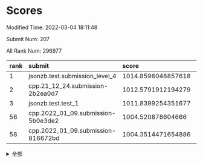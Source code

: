 # Scores

Modified Time: 2022-03-04 18:11:48

Submit Num: 207

All Rank Num: 296977

| rank |               submit               |       score        |       sigma        | pk_num |
| :--- | :--------------------------------- | :----------------- | :----------------- | :----- |
| 1    | jsonzb.test.submission_level_4     | 1014.8596048857618 | 0.8675812625676458 | 5744   |
| 2    | cpp.21_12_24.submission-2b2ea0d7   | 1012.5791912194279 | 0.8186920338815168 | 5741   |
| 3    | jsonzb.test.test_1                 | 1011.8399254351677 | 0.8065803751365392 | 5738   |
| 56   | cpp.2022_01_09.submission-5b0e3de2 | 1004.520878604666  | 0.7122423665476001 | 5741   |
| 58   | cpp.2022_01_09.submission-816672bd | 1004.3514471654886 | 0.7245187719792839 | 5735   |


<details>
<summary>全部</summary>

| rank |                 submit                 |       score        |       sigma        | pk_num |
| :--- | :------------------------------------- | :----------------- | :----------------- | :----- |
| 1    | jsonzb.test.submission_level_4         | 1014.8596048857618 | 0.8675812625676458 | 5744   |
| 2    | cpp.21_12_24.submission-2b2ea0d7       | 1012.5791912194279 | 0.8186920338815168 | 5741   |
| 3    | jsonzb.test.test_1                     | 1011.8399254351677 | 0.8065803751365392 | 5738   |
| 4    | gobigger.level_3.submission_level_3_28 | 1011.7345067091051 | 0.7752117419987267 | 5742   |
| 5    | gobigger.level_3.submission_level_3_44 | 1011.2654542402843 | 0.7742409183298846 | 5741   |
| 6    | gobigger.level_3.submission_level_3_4  | 1011.1394875845281 | 0.7823381536244849 | 5741   |
| 7    | gobigger.level_3.submission_level_3_2  | 1011.0759706572898 | 0.7894050263594404 | 5740   |
| 8    | gobigger.level_3.submission_level_3_29 | 1010.9181790416461 | 0.7694201164200486 | 5740   |
| 9    | gobigger.level_3.submission_level_3_35 | 1010.9168177549222 | 0.7779176334404287 | 5738   |
| 10   | gobigger.level_3.submission_level_3_27 | 1010.7563143820634 | 0.7862239778077332 | 5732   |
| 11   | gobigger.level_3.submission_level_3_14 | 1010.6805369465457 | 0.7769400127292401 | 5738   |
| 12   | gobigger.level_3.submission_level_3_1  | 1010.6782143572028 | 0.7582253908084551 | 5740   |
| 13   | gobigger.level_3.submission_level_3_49 | 1010.6620726002365 | 0.7749784421244827 | 5744   |
| 14   | gobigger.level_3.submission_level_3_10 | 1010.6387448006075 | 0.7550691952371439 | 5737   |
| 15   | gobigger.level_3.submission_level_3_26 | 1010.4702749447398 | 0.7441812684937409 | 5741   |
| 16   | gobigger.level_3.submission_level_3_34 | 1010.4071297438134 | 0.7481837905911292 | 5743   |
| 17   | gobigger.level_3.submission_level_3_46 | 1010.3479828339223 | 0.7794989166014962 | 5737   |
| 18   | gobigger.level_3.submission_level_3_31 | 1010.2993956701581 | 0.7866769023417239 | 5741   |
| 19   | gobigger.level_3.submission_level_3_6  | 1010.2722857068711 | 0.7477717286837124 | 5739   |
| 20   | gobigger.level_3.submission_level_3_32 | 1010.2626175295654 | 0.7489579859043619 | 5738   |
| 21   | gobigger.level_3.submission_level_3_3  | 1010.2364586875829 | 0.7479695074008351 | 5737   |
| 22   | gobigger.level_3.submission_level_3_15 | 1010.1455410164087 | 0.7856468399269492 | 5737   |
| 23   | gobigger.level_3.submission_level_3_0  | 1010.1375223891595 | 0.7729511398558618 | 5740   |
| 24   | gobigger.level_3.submission_level_3_8  | 1010.1278357290719 | 0.7566570889914553 | 5740   |
| 25   | gobigger.level_3.submission_level_3_38 | 1010.0697238489365 | 0.7427031027141098 | 5736   |
| 26   | gobigger.level_3.submission_level_3_24 | 1010.0300591716928 | 0.7701035184231525 | 5741   |
| 27   | gobigger.level_3.submission_level_3_47 | 1010.0225337518809 | 0.745308950641371  | 5740   |
| 28   | gobigger.level_3.submission_level_3_7  | 1010.0148651035421 | 0.7559155083988501 | 5738   |
| 29   | gobigger.level_3.submission_level_3_20 | 1009.9426044171933 | 0.7362729863298848 | 5743   |
| 30   | gobigger.level_3.submission_level_3_41 | 1009.9110145896345 | 0.7503487446940998 | 5740   |
| 31   | gobigger.level_3.submission_level_3_25 | 1009.9051694568388 | 0.7517394137098222 | 5736   |
| 32   | gobigger.level_3.submission_level_3_16 | 1009.8075922544061 | 0.7592138426537258 | 5737   |
| 33   | gobigger.level_3.submission_level_3_45 | 1009.7413551461021 | 0.7696313250940039 | 5740   |
| 34   | gobigger.level_3.submission_level_3_33 | 1009.7369458419718 | 0.7741787006969797 | 5739   |
| 35   | gobigger.level_3.submission_level_3_21 | 1009.6797735360494 | 0.742243836540697  | 5735   |
| 36   | gobigger.level_3.submission_level_3_30 | 1009.6334891063568 | 0.7554093844367884 | 5740   |
| 37   | gobigger.level_3.submission_level_3_48 | 1009.5567008777695 | 0.7632643672910163 | 5736   |
| 38   | gobigger.level_3.submission_level_3_13 | 1009.5508782834112 | 0.7559758569415028 | 5741   |
| 39   | gobigger.level_3.submission_level_3_42 | 1009.5372480662244 | 0.7527078312497893 | 5741   |
| 40   | gobigger.level_3.submission_level_3_39 | 1009.4109548654653 | 0.7659888731558304 | 5737   |
| 41   | gobigger.level_3.submission_level_3_11 | 1009.3395558156047 | 0.7532020243212486 | 5739   |
| 42   | gobigger.level_3.submission_level_3_5  | 1009.3150442328539 | 0.7425956828057984 | 5741   |
| 43   | gobigger.level_3.submission_level_3_37 | 1009.2436182967178 | 0.7461319165857092 | 5740   |
| 44   | gobigger.level_3.submission_level_3_36 | 1009.2400653175995 | 0.7544602523865657 | 5739   |
| 45   | gobigger.level_3.submission_level_3_40 | 1009.2247359160414 | 0.7607935634204701 | 5736   |
| 46   | gobigger.level_3.submission_level_3_22 | 1009.1968705794754 | 0.7489502471551139 | 5736   |
| 47   | gobigger.level_3.submission_level_3_43 | 1009.1824974312677 | 0.7583254294873661 | 5742   |
| 48   | gobigger.level_3.submission_level_3_9  | 1009.0365932278199 | 0.7719977756842176 | 5737   |
| 49   | gobigger.level_3.submission_level_3_12 | 1009.0067008256738 | 0.747604693793554  | 5741   |
| 50   | gobigger.level_3.submission_level_3_18 | 1008.956031098568  | 0.7434855150940276 | 5736   |
| 51   | gobigger.level_3.submission_level_3_17 | 1008.634767209101  | 0.7344030714434321 | 5734   |
| 52   | gobigger.level_3.submission_level_3_19 | 1008.2669023423265 | 0.752326552463473  | 5742   |
| 53   | gobigger.level_3.submission_level_3_23 | 1007.7527816653478 | 0.7345918797321785 | 5740   |
| 54   | gobigger.level_1.submission_level_1_47 | 1005.0768896754031 | 0.7414090869043372 | 5737   |
| 55   | gobigger.level_1.submission_level_1_38 | 1004.5690865261955 | 0.72662259322214   | 5736   |
| 56   | cpp.2022_01_09.submission-5b0e3de2     | 1004.520878604666  | 0.7122423665476001 | 5741   |
| 57   | gobigger.level_1.submission_level_1_0  | 1004.4800005938928 | 0.7352695923000424 | 5739   |
| 58   | cpp.2022_01_09.submission-816672bd     | 1004.3514471654886 | 0.7245187719792839 | 5735   |
| 59   | gobigger.level_1.submission_level_1_21 | 1004.3412256041171 | 0.7196846649896277 | 5741   |
| 60   | gobigger.level_1.submission_level_1_8  | 1004.2784079522507 | 0.7193948818080278 | 5738   |
| 61   | gobigger.level_1.submission_level_1_27 | 1004.1746617951852 | 0.7237225043171983 | 5740   |
| 62   | gobigger.level_1.submission_level_1_15 | 1004.1403731517206 | 0.7127750716458635 | 5740   |
| 63   | gobigger.level_1.submission_level_1_28 | 1004.0988906357171 | 0.7224207502580542 | 5734   |
| 64   | gobigger.level_1.submission_level_1_40 | 1004.0741270027881 | 0.7049668152443985 | 5742   |
| 65   | gobigger.level_1.submission_level_1_49 | 1004.0692940563914 | 0.7281737709345815 | 5738   |
| 66   | gobigger.level_1.submission_level_1_12 | 1004.0587251934004 | 0.7188567680960999 | 5739   |
| 67   | gobigger.level_1.submission_level_1_44 | 1004.0462503439709 | 0.7109156023884301 | 5736   |
| 68   | gobigger.level_1.submission_level_1_22 | 1003.9412851322693 | 0.7133136678683512 | 5740   |
| 69   | gobigger.level_1.submission_level_1_42 | 1003.9342997190663 | 0.7258476188241769 | 5737   |
| 70   | gobigger.level_1.submission_level_1_34 | 1003.8721996179446 | 0.7259841112076201 | 5742   |
| 71   | gobigger.level_1.submission_level_1_9  | 1003.8331930066191 | 0.7214768649504272 | 5735   |
| 72   | gobigger.level_1.submission_level_1_1  | 1003.6886203802252 | 0.7144780701559842 | 5734   |
| 73   | gobigger.level_1.submission_level_1_39 | 1003.6770895629121 | 0.7149935939343987 | 5737   |
| 74   | gobigger.level_1.submission_level_1_11 | 1003.6482309392691 | 0.7009012576521622 | 5740   |
| 75   | gobigger.level_1.submission_level_1_46 | 1003.6383603051468 | 0.7158418592968125 | 5739   |
| 76   | gobigger.level_1.submission_level_1_43 | 1003.6044645329263 | 0.715754351295672  | 5741   |
| 77   | gobigger.level_1.submission_level_1_4  | 1003.5870694494572 | 0.70845651870166   | 5740   |
| 78   | gobigger.level_1.submission_level_1_5  | 1003.5791535951018 | 0.7209207970331836 | 5738   |
| 79   | gobigger.level_1.submission_level_1_18 | 1003.5466040485    | 0.7145677597228354 | 5745   |
| 80   | gobigger.level_1.submission_level_1_37 | 1003.4701018199411 | 0.7300393563518065 | 5734   |
| 81   | gobigger.level_1.submission_level_1_24 | 1003.4322286814153 | 0.7153618381770445 | 5736   |
| 82   | gobigger.level_1.submission_level_1_36 | 1003.3973878522734 | 0.7143695747212067 | 5740   |
| 83   | gobigger.level_1.submission_level_1_35 | 1003.3967661930344 | 0.7182933071931139 | 5736   |
| 84   | gobigger.level_1.submission_level_1_20 | 1003.3885504599315 | 0.7209402028531923 | 5739   |
| 85   | gobigger.level_1.submission_level_1_29 | 1003.3862111904996 | 0.7106083263122951 | 5734   |
| 86   | gobigger.level_1.submission_level_1_32 | 1003.3650695069001 | 0.7064729725486675 | 5734   |
| 87   | gobigger.level_1.submission_level_1_6  | 1003.2044782947057 | 0.7124898402980346 | 5739   |
| 88   | gobigger.level_1.submission_level_1_3  | 1003.1940379934694 | 0.7223159241030271 | 5740   |
| 89   | gobigger.level_1.submission_level_1_13 | 1003.1696570559965 | 0.7131359227821841 | 5737   |
| 90   | gobigger.level_1.submission_level_1_2  | 1003.0958531621616 | 0.7103533353212205 | 5746   |
| 91   | gobigger.level_1.submission_level_1_16 | 1003.0242587624316 | 0.7138307250635253 | 5739   |
| 92   | gobigger.level_1.submission_level_1_10 | 1002.9703866196301 | 0.7202983019459618 | 5737   |
| 93   | gobigger.level_1.submission_level_1_48 | 1002.9614937536271 | 0.7104646039341761 | 5738   |
| 94   | gobigger.level_1.submission_level_1_30 | 1002.936512149527  | 0.7139793220508632 | 5741   |
| 95   | gobigger.level_1.submission_level_1_25 | 1002.7958362225667 | 0.7270210962736905 | 5740   |
| 96   | gobigger.level_1.submission_level_1_14 | 1002.7709965568168 | 0.7257601820672659 | 5739   |
| 97   | gobigger.level_1.submission_level_1_31 | 1002.7005722777506 | 0.7198706034943717 | 5732   |
| 98   | gobigger.level_1.submission_level_1_7  | 1002.4734651363494 | 0.7051458785564969 | 5740   |
| 99   | gobigger.level_1.submission_level_1_33 | 1002.4570407092184 | 0.718456110225997  | 5734   |
| 100  | gobigger.level_1.submission_level_1_45 | 1002.4420681461837 | 0.7132772812589248 | 5739   |
| 101  | gobigger.level_1.submission_level_1_17 | 1002.0959909558968 | 0.7098595547689617 | 5742   |
| 102  | gobigger.level_1.submission_level_1_19 | 1001.9938114195897 | 0.7067556718653225 | 5735   |
| 103  | gobigger.level_1.submission_level_1_23 | 1001.7729932378734 | 0.7136408710067097 | 5737   |
| 104  | gobigger.level_1.submission_level_1_41 | 1001.7174740045207 | 0.7132155752486035 | 5738   |
| 105  | gobigger.level_1.submission_level_1_26 | 1001.605447953686  | 0.713352225207963  | 5738   |
| 106  | gobigger.random.submission_random_5    | 997.6185015156193  | 0.7126229203672996 | 5738   |
| 107  | gobigger.random.submission_random_45   | 997.5983756860539  | 0.7020654014977059 | 5741   |
| 108  | gobigger.random.submission_random_19   | 997.5899260469855  | 0.7135388765473784 | 5743   |
| 109  | gobigger.random.submission_random_33   | 997.5223011596344  | 0.7038098408181979 | 5744   |
| 110  | gobigger.random.submission_random_29   | 997.0665920135157  | 0.716132036322248  | 5744   |
| 111  | gobigger.random.submission_random_47   | 996.8129696298575  | 0.7092683911202265 | 5742   |
| 112  | gobigger.random.submission_random_30   | 996.7919321914595  | 0.7032917487000475 | 5735   |
| 113  | gobigger.random.submission_random_2    | 996.6449641192428  | 0.7053126181515325 | 5738   |
| 114  | gobigger.random.submission_random_16   | 996.6119422428661  | 0.7149130745121981 | 5741   |
| 115  | gobigger.random.submission_random_38   | 996.5916242137446  | 0.7191717955342697 | 5735   |
| 116  | gobigger.random.submission_random_20   | 996.5502020996761  | 0.7114310910277696 | 5746   |
| 117  | gobigger.random.submission_random_44   | 996.5024728275471  | 0.7125952212666384 | 5739   |
| 118  | gobigger.random.submission_random_48   | 996.4916233408833  | 0.7062324137693599 | 5740   |
| 119  | gobigger.random.submission_random_21   | 996.4437932804302  | 0.7115525003272891 | 5740   |
| 120  | gobigger.random.submission_random_9    | 996.4341814600131  | 0.7110010904145171 | 5736   |
| 121  | gobigger.random.submission_random_7    | 996.3859293138204  | 0.7095255810579706 | 5739   |
| 122  | gobigger.random.submission_random_28   | 996.3806412590949  | 0.7086399371400792 | 5733   |
| 123  | gobigger.random.submission_random_1    | 996.3547581291544  | 0.7113746693933679 | 5739   |
| 124  | gobigger.random.submission_random_35   | 996.3274513774071  | 0.7077754762018903 | 5737   |
| 125  | gobigger.random.submission_random_15   | 996.3113501550635  | 0.703181471825668  | 5744   |
| 126  | gobigger.random.submission_random_37   | 996.3071915121803  | 0.7048085331748977 | 5740   |
| 127  | gobigger.random.submission_random_24   | 996.1993757037186  | 0.7044059858306067 | 5733   |
| 128  | gobigger.random.submission_random_23   | 996.1659393297628  | 0.714456203283197  | 5738   |
| 129  | gobigger.random.submission_random_17   | 996.15257935764    | 0.7205486176770267 | 5739   |
| 130  | gobigger.random.submission_random_32   | 996.1245780200705  | 0.7227564081280522 | 5736   |
| 131  | gobigger.random.submission_random_26   | 996.1194123711308  | 0.7175974516662755 | 5739   |
| 132  | gobigger.random.submission_random_8    | 995.9157220308468  | 0.7210566778457173 | 5738   |
| 133  | gobigger.random.submission_random_46   | 995.8448012713926  | 0.7208157111193183 | 5738   |
| 134  | gobigger.random.submission_random_18   | 995.8184874640482  | 0.7151994471000935 | 5738   |
| 135  | gobigger.random.submission_random_12   | 995.8115255848583  | 0.7186111846921113 | 5739   |
| 136  | gobigger.random.submission_random_6    | 995.8024391335229  | 0.7073824426710121 | 5740   |
| 137  | gobigger.random.submission_random_43   | 995.7844749357658  | 0.7244620772435992 | 5744   |
| 138  | gobigger.random.submission_random_41   | 995.5844234835195  | 0.7104418489058848 | 5737   |
| 139  | gobigger.random.submission_random_31   | 995.5392842953072  | 0.7074038167775593 | 5742   |
| 140  | gobigger.random.submission_random_13   | 995.5358081651992  | 0.7374395977280529 | 5739   |
| 141  | gobigger.random.submission_random_3    | 995.5294172171999  | 0.6934924238204057 | 5744   |
| 142  | gobigger.random.submission_random_42   | 995.5138843146087  | 0.7089457451053651 | 5743   |
| 143  | gobigger.random.submission_random_27   | 995.4709919337964  | 0.7167599476219292 | 5737   |
| 144  | gobigger.random.submission_random_4    | 995.4489050651787  | 0.6996236194508748 | 5736   |
| 145  | gobigger.random.submission_random_36   | 995.4213039112325  | 0.7191225194881014 | 5736   |
| 146  | gobigger.random.submission_random_22   | 995.3312522277577  | 0.726013291746565  | 5741   |
| 147  | gobigger.random.submission_random_10   | 995.3109901479128  | 0.7139134177057936 | 5745   |
| 148  | gobigger.random.submission_random_49   | 995.3047751187044  | 0.7148970449477665 | 5737   |
| 149  | gobigger.random.submission_random_39   | 995.2881276836399  | 0.7189482814913564 | 5741   |
| 150  | gobigger.random.submission_random_14   | 995.2154635485836  | 0.7148155170458087 | 5741   |
| 151  | gobigger.random.submission_random_0    | 995.0891804470107  | 0.7291193722955303 | 5737   |
| 152  | gobigger.random.submission_random_11   | 995.0104295965331  | 0.7277731684842926 | 5736   |
| 153  | gobigger.random.submission_random_25   | 994.9948622348448  | 0.7134128911225532 | 5742   |
| 154  | gobigger.random.submission_random_34   | 994.8716456424651  | 0.7289931131688853 | 5735   |
| 155  | gobigger.random.submission_random_40   | 994.462546531947   | 0.708491026520643  | 5741   |
| 156  | gobigger.level_2.submission_level_2_23 | 994.1403680142784  | 0.7191276266961584 | 5739   |
| 157  | gobigger.level_2.submission_level_2_39 | 993.8800189423872  | 0.743584595415139  | 5740   |
| 158  | gobigger.level_2.submission_level_2_38 | 993.5716937515715  | 0.7225766099192605 | 5738   |
| 159  | gobigger.level_2.submission_level_2_14 | 993.3722418012425  | 0.726760735798478  | 5736   |
| 160  | gobigger.level_2.submission_level_2_21 | 993.1925099028554  | 0.7381593640322227 | 5738   |
| 161  | gobigger.level_2.submission_level_2_28 | 993.1381507678453  | 0.7457378298090864 | 5735   |
| 162  | gobigger.level_2.submission_level_2_12 | 993.0925098559685  | 0.738657662524621  | 5736   |
| 163  | gobigger.level_2.submission_level_2_36 | 993.040532845237   | 0.7473464589926889 | 5738   |
| 164  | gobigger.level_2.submission_level_2_48 | 993.0094700572165  | 0.7537078674984542 | 5738   |
| 165  | gobigger.level_2.submission_level_2_17 | 992.9522671712045  | 0.754404220354621  | 5734   |
| 166  | gobigger.level_2.submission_level_2_41 | 992.9472475858242  | 0.7394919329403535 | 5743   |
| 167  | gobigger.level_2.submission_level_2_40 | 992.7946457439808  | 0.7199878915987974 | 5740   |
| 168  | gobigger.level_2.submission_level_2_19 | 992.7610944890822  | 0.7414895437836929 | 5741   |
| 169  | gobigger.level_2.submission_level_2_49 | 992.7604850575102  | 0.743478579007453  | 5736   |
| 170  | gobigger.level_2.submission_level_2_1  | 992.6271689434523  | 0.731425529766803  | 5741   |
| 171  | gobigger.level_2.submission_level_2_18 | 992.5978707673364  | 0.7338215722802464 | 5734   |
| 172  | gobigger.level_2.submission_level_2_20 | 992.4068831268244  | 0.7261121614405972 | 5743   |
| 173  | gobigger.level_2.submission_level_2_16 | 992.3808180640502  | 0.7486236412737712 | 5740   |
| 174  | gobigger.level_2.submission_level_2_27 | 992.3587042041419  | 0.7309528308008217 | 5737   |
| 175  | gobigger.level_2.submission_level_2_4  | 992.3454976399008  | 0.7266340457815912 | 5736   |
| 176  | gobigger.level_2.submission_level_2_5  | 992.2786830605039  | 0.7699047989640809 | 5735   |
| 177  | gobigger.level_2.submission_level_2_33 | 992.2420129669239  | 0.7681486087062273 | 5739   |
| 178  | gobigger.level_2.submission_level_2_11 | 992.19307417525    | 0.7234276531677295 | 5735   |
| 179  | gobigger.level_2.submission_level_2_44 | 992.0622576293761  | 0.7566681417900908 | 5737   |
| 180  | gobigger.level_2.submission_level_2_22 | 992.0049791845137  | 0.7513353612514111 | 5739   |
| 181  | gobigger.level_2.submission_level_2_34 | 991.9311961229473  | 0.7503539353097302 | 5739   |
| 182  | gobigger.level_2.submission_level_2_45 | 991.8918067375926  | 0.7516260043580865 | 5739   |
| 183  | gobigger.level_2.submission_level_2_46 | 991.7657030550913  | 0.7518892717756371 | 5741   |
| 184  | gobigger.level_2.submission_level_2_26 | 991.6672733592097  | 0.7690097020767422 | 5738   |
| 185  | gobigger.level_2.submission_level_2_0  | 991.603018427792   | 0.7401761335012137 | 5739   |
| 186  | gobigger.level_2.submission_level_2_7  | 991.5541859738111  | 0.7530831901571962 | 5740   |
| 187  | gobigger.level_2.submission_level_2_13 | 991.5422258474186  | 0.7485290083485309 | 5742   |
| 188  | gobigger.level_2.submission_level_2_25 | 991.4498730672399  | 0.7565099370619007 | 5736   |
| 189  | gobigger.level_2.submission_level_2_29 | 991.4337609319864  | 0.7564269634211584 | 5739   |
| 190  | gobigger.level_2.submission_level_2_10 | 991.3265892881499  | 0.7502728918524323 | 5737   |
| 191  | gobigger.level_2.submission_level_2_31 | 991.3122811370699  | 0.7379769906945769 | 5735   |
| 192  | gobigger.level_2.submission_level_2_6  | 991.3017407983868  | 0.7458676938368579 | 5738   |
| 193  | gobigger.level_2.submission_level_2_37 | 991.1956714876832  | 0.7377080286411265 | 5736   |
| 194  | gobigger.level_2.submission_level_2_9  | 991.0369284490409  | 0.755020537650831  | 5739   |
| 195  | gobigger.level_2.submission_level_2_2  | 990.8462782927337  | 0.7386391562293295 | 5740   |
| 196  | gobigger.level_2.submission_level_2_35 | 990.7662709325549  | 0.7666957640421547 | 5738   |
| 197  | gobigger.level_2.submission_level_2_24 | 990.7333616871199  | 0.7665878885192767 | 5736   |
| 198  | gobigger.level_2.submission_level_2_47 | 990.7204470459297  | 0.7507784994236765 | 5736   |
| 199  | gobigger.level_2.submission_level_2_32 | 990.6286997482551  | 0.7506698644376456 | 5738   |
| 200  | gobigger.level_2.submission_level_2_30 | 990.4779472631814  | 0.7717723423750751 | 5737   |
| 201  | gobigger.level_2.submission_level_2_42 | 990.3655685598002  | 0.7614828188714976 | 5742   |
| 202  | gobigger.level_2.submission_level_2_43 | 990.3424605953776  | 0.7777307541127638 | 5733   |
| 203  | gobigger.level_2.submission_level_2_15 | 990.2204258470601  | 0.7542400883507685 | 5740   |
| 204  | gobigger.level_2.submission_level_2_3  | 990.1766225555334  | 0.7705864477917904 | 5744   |
| 205  | gobigger.level_2.submission_level_2_8  | 989.7827425871686  | 0.7540973177308871 | 5740   |
| 206  | gobigger.none.submission_none_0        | 979.4868162184425  | 1.1366910929959704 | 5742   |
| 207  | gobigger.none.submission_none_1        | 976.2104925149831  | 1.5257672770509068 | 5733   |

</details>